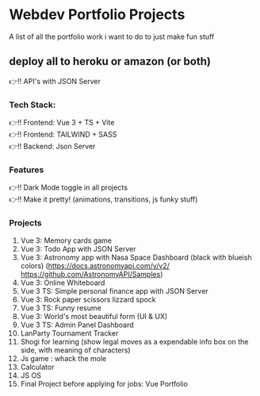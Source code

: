 # Webdev Portfolio Projects
A list of all the portfolio work i want to do to just make fun stuff

## deploy all to heroku or amazon (or both)
:point_right:!! API's with JSON Server

### Tech Stack:
:point_right:!! Frontend: Vue 3 + TS + Vite  
:point_right:!! Frontend: TAILWIND + SASS  
:point_right:!! Backend: Json Server  



### Features  
:point_right:!! Dark Mode toggle in all projects  
:point_right:!! Make it pretty! (animations, transitions, js funky stuff)  

### Projects  
1. Vue 3: Memory cards game
2. Vue 3: Todo App with JSON Server
3. Vue 3: Astronomy app with Nasa Space Dashboard (black with blueish colors) (https://docs.astronomyapi.com/v/v2/ https://github.com/AstronomyAPI/Samples)  
4. Vue 3: Online Whiteboard
5. Vue 3 TS: Simple personal finance app with JSON Server
6. Vue 3: Rock paper scissors lizzard spock
7. Vue 3 TS: Funny resume
8.  Vue 3: World's most beautiful form (UI & UX)
9.  Vue 3 TS: Admin Panel Dashboard 
10.  LanParty Tournament Tracker
11.  Shogi for learning (show legal moves as a expendable info box on the side, with meaning of characters)  
12.  Js game : whack the mole
13.  Calculator
14.  JS OS   
15.  Final Project before applying for jobs: Vue Portfolio  


